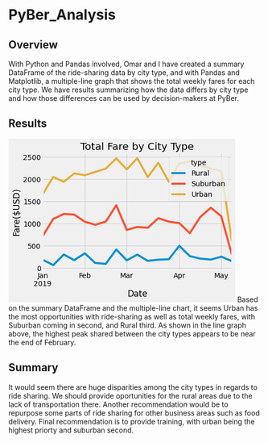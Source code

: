 # PyBer_Analysis

## Overview
With Python and Pandas involved, Omar and I have created a summary DataFrame of the ride-sharing data by city type, and with Pandas and Matplotlib, a multiple-line graph that shows the total weekly fares for each city type. We have results summarizing how the data differs by city type and how those differences can be used by decision-makers at PyBer.

## Results
![Pyber Fare Summary](https://github.com/rjchiang/PyBer_Analysis/blob/master/analysis/PyBer_fare_summary.png)
Based on the summary DataFrame and the multiple-line chart, it seems Urban has the most opportunities with ride-sharing as well as total weekly fares, with Suburban coming in second, and Rural third. As shown in the line graph above, the highest peak shared between the city types appears to be near the end of February.

## Summary
It would seem there are huge disparities among the city types in regards to ride sharing. We should provide oportunities for the rural areas due to the lack of transportation there. Another recommendation would be to repurpose some parts of ride sharing for other business areas such as food delivery. Final recommendation is to provide training, with urban being the highest priorty and suburban second. 
